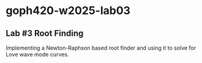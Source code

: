 # goph420-w2025-lab03
## Lab #3 Root Finding

Implementing a Newton-Raphson based root finder
and using it to solve for Love wave mode curves.
